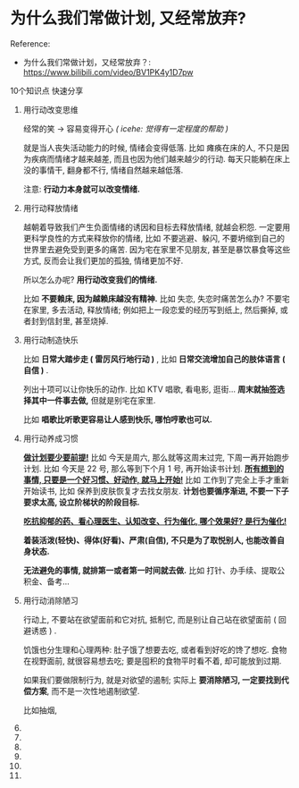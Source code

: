 # 为什么我们常做计划, 又经常放弃?

Reference:

- 为什么我们常做计划，又经常放弃？: https://www.bilibili.com/video/BV1PK4y1D7pw

10个知识点 快速分享

1.  用行动改变思维

    经常的笑 → 容易变得开心 _( icehe: 觉得有一定程度的帮助 )_

    就是当人丧失活动能力的时候, 情绪会变得低落.
    比如 瘫痪在床的人,
    不只是因为疾病而情绪才越来越差,
    而且也因为他们越来越少的行动.
    每天只能躺在床上没的事情干, 翻身都不行, 情绪自然越来越低落.

    注意: **行动力本身就可以改变情绪.**

2.  用行动释放情绪

    越朝着导致我们产生负面情绪的诱因和目标去释放情绪, 就越会积怨.
    一定要用更科学良性的方式来释放你的情绪,
    比如 不要逃避、躲闪,
    不要坍缩到自己的世界里去避免受到更多的痛苦.
    因为宅在家里不见朋友, 甚至是暴饮暴食等这些方式,
    反而会让我们更加的孤独, 情绪更加不好.

    所以怎么办呢? **用行动改变我们的情绪.**

    比如 **不要赖床, 因为越赖床越没有精神.**
    比如 失恋, 失恋时痛苦怎么办?
    不要宅在家里, 多去活动, 释放情绪;
    例如把上一段恋爱的经历写到纸上,
    然后撕掉, 或者封到信封里, 甚至烧掉.

3.  用行动制造快乐

    比如 **日常大踏步走 ( 雷厉风行地行动 )** ,
    比如 **日常交流增加自己的肢体语言 ( 自信 )** .

    列出十项可以让你快乐的动作.
    比如 KTV 唱歌, 看电影, 逛街…
    **周末就抽签选择其中一件事去做,**
    但就是别宅在家里.

    比如 **唱歌比听歌更容易让人感到快乐, 哪怕哼歌也可以.**

4.  用行动养成习惯

    **<u>做计划要少要前提!</u>**
    比如 今天是周六, 那么就等这周末过完, 下周一再开始跑步计划.
    比如 今天是 22 号, 那么等到下个月 1 号, 再开始读书计划.
    **<u>所有想到的事情, 只要是一个好习惯、好动作, 就马上开始!</u>**
    比如 工作到了完全上手才重新开始读书,
    比如 保养到皮肤恢复才去找女朋友.
    **计划也要循序渐进, 不要一下子要求太高, 设立阶梯状的阶段目标.**

    **<u>吃抗抑郁的药、看心理医生、认知改变、行为催化, 哪个效果好? 是行为催化!</u>**

    **着装活泼(轻快)、得体(好看)、严肃(自信),**
    **不只是为了取悦别人, 也能改善自身状态.**

    **无法避免的事情, 就排第一或者第一时间就去做.**
    比如 打针、办手续、提取公积金、备考…

5.  用行动消除陋习

    行动上, 不要站在欲望面前和它对抗, 抵制它,
    而是别让自己站在欲望面前 ( 回避诱惑 ) .

    饥饿也分生理和心理两种:
    肚子饿了想要去吃, 或者看到好吃的馋了想吃.
    食物在视野面前, 就很容易想去吃;
    要是囤积的食物平时看不着, 却可能放到过期.

    如果我们要做限制行为, 就是对欲望的遏制;
    实际上 **要消除陋习, 一定要找到代偿方案**,
    而不是一次性地遏制欲望.

    比如抽烟,

1.
1.
1.
1.
1.
1.
